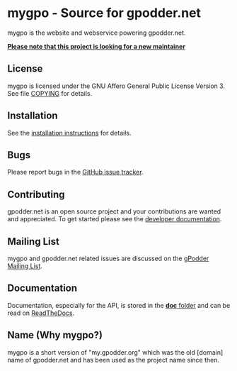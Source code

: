 mygpo - Source for gpodder.net
==============================

mygpo is the website and webservice powering gpodder.net.


[**Please note that this project is looking for a new maintainer**](https://github.com/gpodder/mygpo/blob/master/maintainer-needed.md)


License
-------
mygpo is licensed under the GNU Affero General Public License Version 3. See file [COPYING](COPYING) for details.


Installation
------------
See the [installation instructions](http://gpoddernet.readthedocs.io/en/latest/dev/installation.html) for details.


Bugs
----
Please report bugs in the [GitHub issue tracker](https://github.com/gpodder/mygpo/issues).


Contributing
------------
gpodder.net is an open source project and your contributions are wanted and appreciated.  To get started please see the [developer documentation](http://gpoddernet.readthedocs.io/en/latest/dev/index.html).


Mailing List
------------
mygpo and gpodder.net related issues are discussed on the [gPodder Mailing List](https://gpodder.github.io/docs/mailing-list.html).


Documentation
-------------
Documentation, especially for the API, is stored in the [**doc** folder](https://github.com/gpodder/mygpo/tree/master/doc) and can be read on [ReadTheDocs](http://gpoddernet.readthedocs.io/en/latest/index.html).


Name (Why mygpo?)
------------------
mygpo is a short version of "my.gpodder.org" which was the old [domain] name of gpodder.net and has been used as the project name since then.
